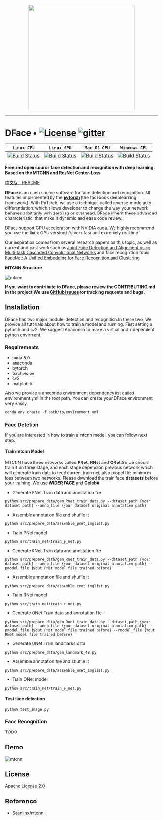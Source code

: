 <div align=center>
<a href="http://dface.io" target="_blank"><img src="http://affluent.oss-cn-hangzhou.aliyuncs.com/html/images/dface_logo.png" width="350"></a>
</div>

-----------------
# DFace • [![License](http://pic.dface.io/apache2.svg)](https://opensource.org/licenses/Apache-2.0) [![gitter](http://pic.dface.io/gitee.svg)](https://gitter.im/cmusatyalab/DFace)


| **`Linux CPU`** | **`Linux GPU`** | **`Mac OS CPU`** | **`Windows CPU`** |
|-----------------|---------------------|------------------|-------------------|
| [![Build Status](http://pic.dface.io/pass.svg)](http://pic.dface.io/pass.svg) | [![Build Status](http://pic.dface.io/pass.svg)](http://pic.dface.io/pass.svg) | [![Build Status](http://pic.dface.io/pass.svg)](http://pic.dface.io/pass.svg) | [![Build Status](http://pic.dface.io/pass.svg)](http://pic.dface.io/pass.svg) |


**Free and open source face detection and recognition with
deep learning. Based on the MTCNN and ResNet Center-Loss**

[中文版　README](https://github.com/kuaikuaikim/DFace/blob/master/README_zh.md)

**DFace** is an open source software for face detection and recognition. All features implemented by the **[pytorch](https://github.com/pytorch/pytorch)** (the facebook deeplearning framework). With PyTorch, we use a technique called reverse-mode auto-differentiation, which allows developer to change the way your network behaves arbitrarily with zero lag or overhead.
DFace inherit these advanced characteristic, that make it dynamic and ease code review.

DFace support GPU acceleration with NVIDIA cuda. We highly recommend you use the linux GPU version.It's very fast and extremely realtime.

Our inspiration comes from several research papers on this topic, as well as current and past work such as [Joint Face Detection and Alignment using Multi-task Cascaded Convolutional Networks](https://arxiv.org/abs/1604.02878) and face recognition topic [FaceNet: A Unified Embedding for Face Recognition and Clustering](https://arxiv.org/abs/1503.03832)

**MTCNN Structure**　　

![mtcnn](http://affluent.oss-cn-hangzhou.aliyuncs.com/html/images/mtcnn_st.png)

**If you want to contribute to DFace, please review the CONTRIBUTING.md in the project.We use [GitHub issues](https://github.com/DFace/DFace/issues) for
tracking requests and bugs.**

## Installation

DFace has two major module, detection and recognition.In these two, We provide all tutorials about how to train a model and running.
First setting a pytorch and cv2. We suggest Anaconda to make a virtual and independent python envirment.

### Requirements
* cuda 8.0
* anaconda
* pytorch
* torchvision
* cv2
* matplotlib

Also we provide a anaconda environment dependency list called environment.yml in the root path. 
You can create your DFace environment very easily.
```shell
conda env create -f path/to/environment.yml
```

### Face Detetion

If you are interested in how to train a mtcnn model, you can follow next step.

#### Train mtcnn Model
MTCNN have three networks called **PNet**, **RNet** and **ONet**.So we should train it on three stage, and each stage depend on previous network which will generate train data to feed current train net, also propel the minimum loss between two networks.
Please download the train face **datasets** before your training. We use **[WIDER FACE](http://mmlab.ie.cuhk.edu.hk/projects/WIDERFace/)** and **[CelebA](http://mmlab.ie.cuhk.edu.hk/projects/CelebA.html)**


* Generate PNet Train data and annotation file

```shell
python src/prepare_data/gen_Pnet_train_data.py --dataset_path {your dataset path} --anno_file {your dataset original annotation path}
```
* Assemble annotation file and shuffle it

```shell
python src/prepare_data/assemble_pnet_imglist.py
```

* Train PNet model


```shell
python src/train_net/train_p_net.py
```
* Generate RNet Train data and annotation file

```shell
python src/prepare_data/gen_Rnet_train_data.py --dataset_path {your dataset path} --anno_file {your dataset original annotation path} --pmodel_file {yout PNet model file trained before}
```
* Assemble annotation file and shuffle it

```shell
python src/prepare_data/assemble_rnet_imglist.py
```

* Train RNet model

```shell
python src/train_net/train_r_net.py
```

* Generate ONet Train data and annotation file

```shell
python src/prepare_data/gen_Onet_train_data.py --dataset_path {your dataset path} --anno_file {your dataset original annotation path} --pmodel_file {yout PNet model file trained before} --rmodel_file {yout RNet model file trained before}
```

* Generate ONet Train landmarks data

```shell
python src/prepare_data/gen_landmark_48.py
```

* Assemble annotation file and shuffle it

```shell
python src/prepare_data/assemble_onet_imglist.py
```

* Train ONet model

```shell
python src/train_net/train_o_net.py
```

#### Test face detection
```shell
python test_image.py
```    

### Face Recognition  

TODO  


## Demo  

![mtcnn](http://affluent.oss-cn-hangzhou.aliyuncs.com/html/images/dface_demo.png)  


## License

[Apache License 2.0](LICENSE)


## Reference

* [Seanlinx/mtcnn](https://github.com/Seanlinx/mtcnn)
